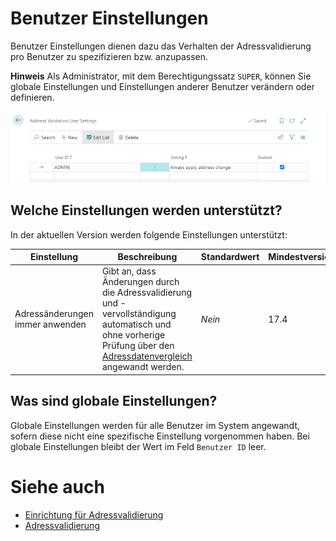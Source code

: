 # Benutzer Einstellungen

Benutzer Einstellungen dienen dazu das Verhalten der Adressvalidierung pro Benutzer zu spezifizieren bzw. anzupassen.

<div class="alert alert-info">
    <i class="fa-duotone fa-solid fa-circle-info fa-xl"></i>
    <strong>Hinweis</strong> Als Administrator, mit dem Berechtigungssatz <code>SUPER</code>, können Sie globale Einstellungen und Einstellungen anderer Benutzer verändern oder definieren.
</div>

![User Settings](/assets/images/365-business-address-validation/user-settings.en-US.png)

## Welche Einstellungen werden unterstützt?

In der aktuellen Version werden folgende Einstellungen unterstützt:

| Einstellung | Beschreibung | Standardwert | Mindestversion |
| --- | --- | --- | --- |
| Adressänderungen immer anwenden | Gibt an, dass Änderungen durch die Adressvalidierung und -vervollständigung automatisch und ohne vorherige Prüfung über den [Adressdatenvergleich](address-validation.md) angewandt werden. | _Nein_ | 17.4 |

## Was sind globale Einstellungen?

Globale Einstellungen werden für alle Benutzer im System angewandt, sofern diese nicht eine spezifische Einstellung vorgenommen haben. Bei globale Einstellungen bleibt der Wert im Feld `Benutzer ID` leer.

# Siehe auch 
 - [Einrichtung für Adressvalidierung](setup.md)
 - [Adressvalidierung](address-validation.md)